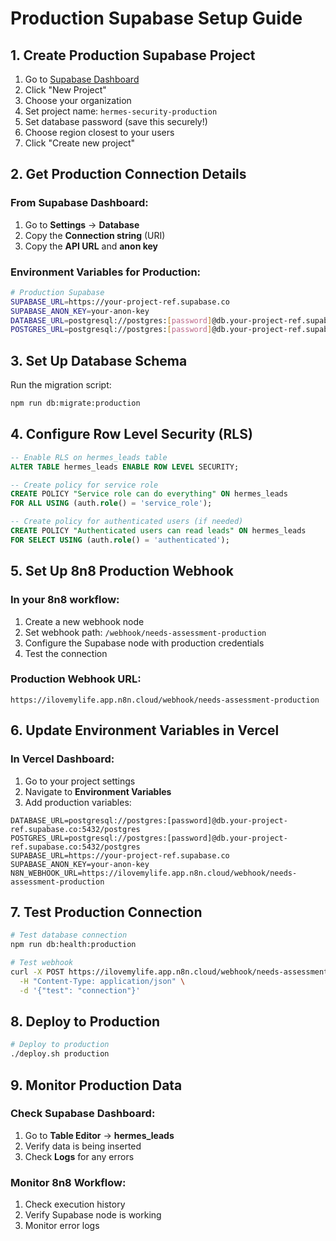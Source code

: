 # Production Supabase Setup Guide

## 1. Create Production Supabase Project

1. Go to [Supabase Dashboard](https://supabase.com/dashboard)
2. Click "New Project"
3. Choose your organization
4. Set project name: `hermes-security-production`
5. Set database password (save this securely!)
6. Choose region closest to your users
7. Click "Create new project"

## 2. Get Production Connection Details

### From Supabase Dashboard:
1. Go to **Settings** → **Database**
2. Copy the **Connection string** (URI)
3. Copy the **API URL** and **anon key**

### Environment Variables for Production:
```bash
# Production Supabase
SUPABASE_URL=https://your-project-ref.supabase.co
SUPABASE_ANON_KEY=your-anon-key
DATABASE_URL=postgresql://postgres:[password]@db.your-project-ref.supabase.co:5432/postgres
POSTGRES_URL=postgresql://postgres:[password]@db.your-project-ref.supabase.co:5432/postgres
```

## 3. Set Up Database Schema

Run the migration script:
```bash
npm run db:migrate:production
```

## 4. Configure Row Level Security (RLS)

```sql
-- Enable RLS on hermes_leads table
ALTER TABLE hermes_leads ENABLE ROW LEVEL SECURITY;

-- Create policy for service role
CREATE POLICY "Service role can do everything" ON hermes_leads
FOR ALL USING (auth.role() = 'service_role');

-- Create policy for authenticated users (if needed)
CREATE POLICY "Authenticated users can read leads" ON hermes_leads
FOR SELECT USING (auth.role() = 'authenticated');
```

## 5. Set Up 8n8 Production Webhook

### In your 8n8 workflow:
1. Create a new webhook node
2. Set webhook path: `/webhook/needs-assessment-production`
3. Configure the Supabase node with production credentials
4. Test the connection

### Production Webhook URL:
```
https://ilovemylife.app.n8n.cloud/webhook/needs-assessment-production
```

## 6. Update Environment Variables in Vercel

### In Vercel Dashboard:
1. Go to your project settings
2. Navigate to **Environment Variables**
3. Add production variables:

```
DATABASE_URL=postgresql://postgres:[password]@db.your-project-ref.supabase.co:5432/postgres
POSTGRES_URL=postgresql://postgres:[password]@db.your-project-ref.supabase.co:5432/postgres
SUPABASE_URL=https://your-project-ref.supabase.co
SUPABASE_ANON_KEY=your-anon-key
N8N_WEBHOOK_URL=https://ilovemylife.app.n8n.cloud/webhook/needs-assessment-production
```

## 7. Test Production Connection

```bash
# Test database connection
npm run db:health:production

# Test webhook
curl -X POST https://ilovemylife.app.n8n.cloud/webhook/needs-assessment-production \
  -H "Content-Type: application/json" \
  -d '{"test": "connection"}'
```

## 8. Deploy to Production

```bash
# Deploy to production
./deploy.sh production
```

## 9. Monitor Production Data

### Check Supabase Dashboard:
1. Go to **Table Editor** → **hermes_leads**
2. Verify data is being inserted
3. Check **Logs** for any errors

### Monitor 8n8 Workflow:
1. Check execution history
2. Verify Supabase node is working
3. Monitor error logs


